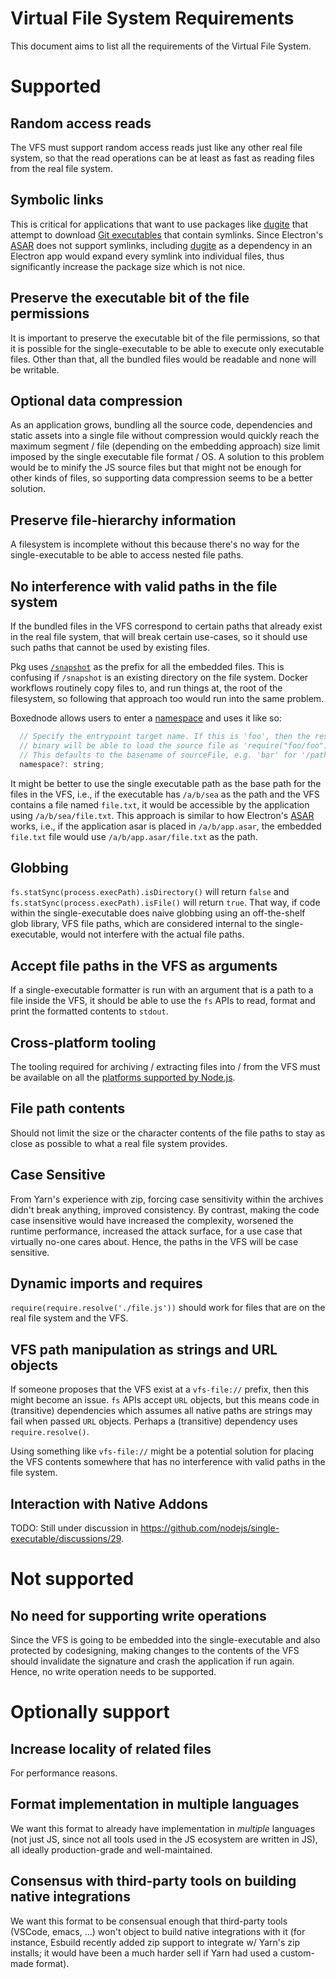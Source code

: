 Virtual File System Requirements
================================

This document aims to list all the requirements of the Virtual File System.

# Supported

## Random access reads

The VFS must support random access reads just like any other real file system,
so that the read operations can be at least as fast as reading files from the
real file system.

## Symbolic links

This is critical for applications that want to use packages like [dugite][] that
attempt to download [Git executables][] that contain symlinks. Since
Electron's [ASAR][] does not support symlinks, including [dugite][] as a
dependency in an Electron app would expand every symlink into individual files,
thus significantly increase the package size which is not nice.

## Preserve the executable bit of the file permissions

It is important to preserve the executable bit of the file permissions, so that
it is possible for the single-executable to be able to execute only executable
files. Other than that, all the bundled files would be readable and none will be
writable.

## Optional data compression

As an application grows, bundling all the source code, dependencies and static
assets into a single file without compression would quickly reach the maximum
segment / file (depending on the embedding approach) size limit imposed by the
single executable file format / OS. A solution to this problem would be to
minify the JS source files but that might not be enough for other kinds of
files, so supporting data compression seems to be a better solution.

## Preserve file-hierarchy information

A filesystem is incomplete without this because there's no way for the
single-executable to be able to access nested file paths.

## No interference with valid paths in the file system

If the bundled files in the VFS correspond to certain paths that already exist
in the real file system, that will break certain use-cases, so it should use
such paths that cannot be used by existing files.

Pkg uses [`/snapshot`](https://github.com/vercel/pkg#snapshot-filesystem) as the
prefix for all the embedded files. This is confusing if `/snapshot` is an
existing directory on the file system. Docker workflows routinely copy files to,
and run things at, the root of the filesystem, so following that approach too
would run into the same problem.

Boxednode allows users to enter a [namespace](https://github.com/mongodb-js/boxednode/blob/6326e3277469e8cfe593616a0ed152600a5f9045/README.md?plain=1#L69-L72)
and uses it like so:
```js
  // Specify the entrypoint target name. If this is 'foo', then the resulting
  // binary will be able to load the source file as 'require("foo/foo")'.
  // This defaults to the basename of sourceFile, e.g. 'bar' for '/path/bar.js'.
  namespace?: string;
```

It might be better to use the single executable path as the base path for the
files in the VFS, i.e., if the executable has `/a/b/sea` as the path and the VFS
contains a file named `file.txt`, it would be accessible by the application
using `/a/b/sea/file.txt`. This approach is similar to how Electron's [ASAR][]
works, i.e., if the application asar is placed in `/a/b/app.asar`, the
embedded `file.txt` file would use `/a/b/app.asar/file.txt` as the path.

## Globbing

`fs.statSync(process.execPath).isDirectory()` will return `false` and
`fs.statSync(process.execPath).isFile()` will return `true`. That way, if code
within the single-executable does naive globbing using an off-the-shelf glob
library, VFS file paths, which are considered internal to the single-executable,
would not interfere with the actual file paths.

## Accept file paths in the VFS as arguments

If a single-executable formatter is run with an argument that is a path to a
file inside the VFS, it should be able to use the `fs` APIs to read, format and
print the formatted contents to `stdout`.

## Cross-platform tooling

The tooling required for archiving / extracting files into / from the VFS must
be available on all the [platforms supported by Node.js][].

## File path contents

Should not limit the size or the character contents of the file paths to stay as
close as possible to what a real file system provides.

## Case Sensitive

From Yarn's experience with zip, forcing case sensitivity within the archives
didn't break anything, improved consistency. By contrast, making the code case
insensitive would have increased the complexity, worsened the runtime
performance, increased the attack surface, for a use case that virtually no-one
cares about. Hence, the paths in the VFS will be case sensitive.

## Dynamic imports and requires

`require(require.resolve('./file.js'))` should work for files that are on the
real file system and the VFS.

## VFS path manipulation as strings and URL objects

If someone proposes that the VFS exist at a `vfs-file://` prefix, then this
might become an issue. `fs` APIs accept `URL` objects, but this means code in
(transitive) dependencies which assumes all native paths are strings may fail
when passed `URL` objects. Perhaps a (transitive) dependency uses
`require.resolve()`.

Using something like `vfs-file://` might be a potential solution for placing the
VFS contents somewhere that has no interference with valid paths in the file
system.

## Interaction with Native Addons

TODO: Still under discussion in https://github.com/nodejs/single-executable/discussions/29.

# Not supported

## No need for supporting write operations

Since the VFS is going to be embedded into the single-executable and also
protected by codesigning, making changes to the contents of the VFS should
invalidate the signature and crash the application if run again. Hence, no write
operation needs to be supported.

# Optionally support

## Increase locality of related files

For performance reasons.

## Format implementation in multiple languages

We want this format to already have implementation in *multiple* languages (not
just JS, since not all tools used in the JS ecosystem are written in JS), all
ideally production-grade and well-maintained.

## Consensus with third-party tools on building native integrations

We want this format to be consensual enough that third-party tools (VSCode,
emacs, ...) won't object to build native integrations with it (for instance,
Esbuild recently added zip support to integrate w/ Yarn's zip installs; it would
have been a much harder sell if Yarn had used a custom-made format).

[ASAR]: https://github.com/electron/asar
[Git executables]: https://github.com/desktop/dugite-native/releases/
[dugite]: https://www.npmjs.com/package/dugite
[platforms supported by Node.js]: https://github.com/nodejs/node/blob/main/BUILDING.md#supported-platforms
